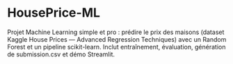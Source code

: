 # HousePrice-ML
Projet Machine Learning simple et pro : prédire le prix des maisons (dataset Kaggle House Prices — Advanced Regression Techniques) avec un Random Forest et un pipeline scikit-learn. Inclut entraînement, évaluation, génération de submission.csv et démo Streamlit.
